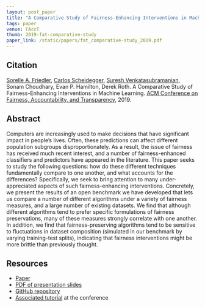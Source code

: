 ```yaml
---
layout: post_paper
title: "A Comparative Study of Fairness-Enhancing Interventions in Machine Learning"
tags: paper
venue: FAccT
thumb: 2019-fat-comparative-study
paper_link: /static/papers/fat_comparative-study_2019.pdf
---
```


## Citation

[Sorelle A. Friedler](http://sorelle.friedler.net), [Carlos Scheidegger](/), [Suresh Venkatasubramanian](https://www.cs.utah.edu/~suresh), Sonam Choudhary, Evan P. Hamilton, Derek Roth. A Comparative Study of Fairness-Enhancing Interventions in Machine Learning. [ACM Conference on Fairness, Accountability, and Transparency](https://fatconference.org/2019/acceptedpapers.html), 2019.

## Abstract

Computers are increasingly used to make decisions that have
significant impact in people’s lives. Often, these predictions can
affect different population subgroups disproportionately. As a result,
the issue of fairness has received much recent interest, and a number
of fairness-enhanced classifiers and predictors have appeared in the
literature. This paper seeks to study the following questions: how do
these different techniques fundamentally compare to one another, and
what accounts for the differences? Specifically, we seek to bring
attention to many under-appreciated aspects of such fairness-enhancing
interventions. Concretely, we present the results of an open benchmark
we have developed that lets us compare a number of different
algorithms under a variety of fairness measures, and a large number of
existing datasets. We find that although different algorithms tend to
prefer specific formulations of fairness preservations, many of these
measures strongly correlate with one another. In addition, we find
that fairness-preserving algorithms tend to be sensitive to
fluctuations in dataset composition (simulated in our benchmark by
varying training-test splits), indicating that fairness interventions
might be more brittle than previously thought.

## Resources

* [Paper](https://arxiv.org/abs/1802.04422)
* [PDF of presentation slides](/presentations/2019-fairness-comparative-study-slides.pdf)
* [GitHub repository](https://github.com/algofairness/fairness-comparison/)
* [Associated tutorial](https://algofairness.github.io/fatconference-2019-toolkit-tutorial/) at the conference
